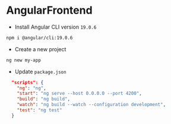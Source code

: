 # AngularFrontend

- Install Angular CLI version `19.0.6`

```bash
npm i @angular/cli:19.0.6
```

- Create a new project

```bash
ng new my-app
```

- Update `package.json` 

```json
  "scripts": {
    "ng": "ng",
    "start": "ng serve --host 0.0.0.0 --port 4200",
    "build": "ng build",
    "watch": "ng build --watch --configuration development",
    "test": "ng test"
  }
```

